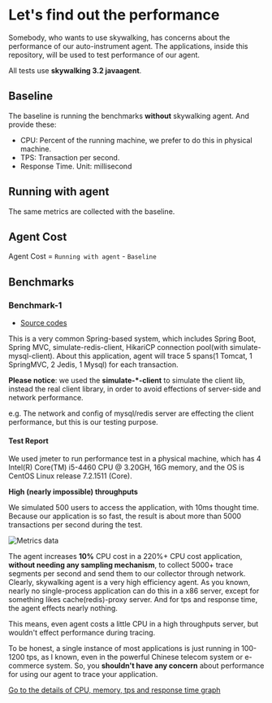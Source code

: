 # Let's find out the performance
Somebody, who wants to use skywalking, has concerns about the performance of our auto-instrument agent. The applications, inside this repository, will be used to test performance of our agent.

All tests use **skywalking 3.2 javaagent**.

## Baseline
The baseline is running the benchmarks **without** skywalking agent. And provide these:
* CPU: Percent of the running machine, we prefer to do this in physical machine.
* TPS: Transaction per second.
* Response Time. Unit: millisecond

## Running with agent
The same metrics are collected with the baseline.

## Agent Cost
Agent Cost = `Running with agent` - `Baseline`


## Benchmarks
### Benchmark-1
* [Source codes](https://github.com/sky-walking/Agent-Benchmarks/tree/master/Benchmark-1/example)

This is a very common Spring-based system, which includes Spring Boot, Spring MVC, simulate-redis-client, HikariCP connection pool(with simulate-mysql-client). About this application, agent will trace 5 spans(1 Tomcat, 1 SpringMVC, 2 Jedis, 1 Mysql) for each transaction.

**Please notice**: we used the **simulate-*-client** to simulate the client lib, instead the real client library, in order to avoid effections of server-side and network performance. 

e.g. The network and config of mysql/redis server are effecting the client performance, but this is our testing purpose.

#### Test Report
We used jmeter to run performance test in a physical machine, which has 4 Intel(R) Core(TM) i5-4460  CPU @ 3.20GH, 16G memory, and the OS is CentOS Linux release 7.2.1511 (Core). 

**High (nearly impossible) throughputs**

We simulated 500 users to access the application, with 10ms thought time. Because our application is so fast, the result is about more than 5000 transactions per second during the test.

![Metrics data](https://sky-walking.github.io/page-resources/3.2/performance-results/benchmark-1/contrast_graph.png)

The agent increases **10%** CPU cost in a 220%+ CPU cost application, **without needing any sampling mechanism**, to collect 5000+ trace segments per second and send them to our collector through network. Clearly, skywalking agent is a very high efficiency agent. As you known, nearly no single-process application can do this in a x86 server, except for something likes cache(redis)-proxy server. And for tps and response time, the agent effects nearly nothing. 

This means, even agent costs a little CPU in a high throughputs server, but wouldn't effect performance during tracing.

To be honest, a single instance of most applications is just running in 100-1200 tps, as I known, even in the powerful Chinese telecom system or e-commerce system. So, you **shouldn't have any concern** about performance for using our agent to trace your application.

[Go to the details of CPU, memory, tps and response time graph](Benchmark-1)
